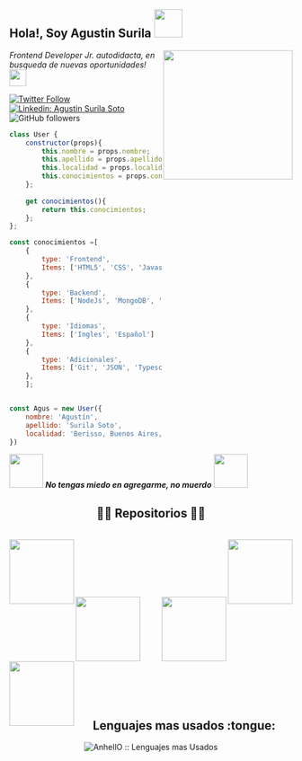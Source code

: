 
<h2>Hola!, Soy Agustin Surila <img src="https://media.giphy.com/media/12oufCB0MyZ1Go/giphy.gif" width="50"></h2>
<img align='right' src="https://github.com/abhisheknaiidu/abhisheknaiidu/raw/master/code.gif?raw=true" width="230">
<p><em>Frontend Developer Jr. autodidacta, en busqueda de nuevas oportunidades! <img src="https://media.giphy.com/media/WUlplcMpOCEmTGBtBW/giphy.gif" width="30"> 
</em></p>

[![Twitter Follow](https://img.shields.io/badge/-Follow-white?style=for-the-badge&logo=Twitter&logoColor=blue?label=Follow&link=https://twitter.com/intent/follow?screen_name=SurilaAgus)](https://twitter.com/intent/follow?screen_name=SurilaAgus)
[![Linkedin: Agustin Surila Soto](https://img.shields.io/badge/-Agus%20Surila-blue?style=for-the-badge&logo=Linkedin&logoColor=white&link=https://www.linkedin.com/in/agustín-surila-soto-80b29b1b5//)](https://www.linkedin.com/in/agustín-surila-soto-80b29b1b5//)
![GitHub followers](https://img.shields.io/github/followers/Auchan22?label=Follow&style=social)
<!-- [![website](https://img.shields.io/badge/Website-46a2f1.svg?&style=flat-square&logo=Google-Chrome&logoColor=white&link=https://anmolsingh.me/)](https://anmolsingh.me/)
![](https://visitor-badge.glitch.me/badge?page_id=anmol098.anmol098) -->

```javascript
class User {
    constructor(props){
        this.nombre = props.nombre;
        this.apellido = props.apellido;
        this.localidad = props.localidad;
        this.conocimientos = props.conocimientos;
    };
    
    get conocimientos(){
        return this.conocimientos;
    };
};

const conocimientos =[
    {
        type: 'Frontend',
        Items: ['HTML5', 'CSS', 'Javascript','Bootsrap', 'Chakra UI', 'React JS']
    },
    {
        type: 'Backend',
        Items: ['NodeJs', 'MongoDB', 'MySQL', 'Express'],
    },
    {
        type: 'Idiomas',
        Items: ['Ingles', 'Español']
    },
    {
        type: 'Adicionales',
        Items: ['Git', 'JSON', 'Typescript']
    },
    ];


const Agus = new User({
    nombre: 'Agustín',
    apellido: 'Surila Soto',
    localidad: 'Berisso, Buenos Aires, Argentina',
})
```

<img src="https://media.giphy.com/media/LnQjpWaON8nhr21vNW/giphy.gif" width="60"> <em><b>No tengas miedo en agregarme, no muerdo</b> <img src="https://media.giphy.com/media/UTw9wnoyP8Pcs/giphy.gif?cid=ecf05e475s18lkiw0x9rosdpaqv42qwlob2xtzr6r8p75o44&rid=giphy.gif&ct=g" width="60"></em>

<h2 align="center">👨‍💻 Repositorios 👨‍💻</h2>
<br>
<div width="100%" align="center">
  <a align="left" href="https://github.com/Auchan22/Desafio-SoyDevrock-9-11-20" title="Desafio SummerHack"><img align="left" height="115" src="https://github-readme-stats.vercel.app/api/pin/?username=Auchan22&repo=Desafio-SoyDevrock-9-11-20&theme=react&border_color=61dafb&border_radius=10"></a><a align="right" href="https://github.com/Auchan22/Dolarsucho" title="Dolarsucho"><img align="right" height="115" src="https://github-readme-stats.vercel.app/api/pin/?username=Auchan22&repo=Dolarsucho&theme=react&border_color=61dafb&border_radius=10"></a>
</div>
<br/><br/><br/><br/><br/><br/>
<div width="100%" align="center">
  <a align="left" href="https://github.com/Auchan22/Testimonials-Grid-Section" title="Testimoniasls-Grid-Section"><img align="left" height="115" src="https://github-readme-stats.vercel.app/api/pin/?username=Auchan22&repo=Testimonials-Grid-Section&theme=react&border_color=61dafb&border_radius=10"></a>
  <a align="right" href="https://github.com/Auchan22/Astrology-App" title="Astrology-APP"><img align="right" height="115" src="https://github-readme-stats.vercel.app/api/pin/?username=Auchan22&repo=Astrology-App&theme=react&border_color=61dafb&border_radius=10"></a>
</div>
<br/><br/><br/><br/><br/><br/>
<div width="100%" align="center">
  <a align="left" href="https://github.com/Auchan22/Piedra-Papel-o-Tijera" title="Piedra, Papel o Tijera"><img align="left" height="115" src="https://github-readme-stats.vercel.app/api/pin/?username=Auchan22&repo=Piedra-Papel-o-Tijera&theme=react&border_color=61dafb&border_radius=10"></a>
  
<!-- <h4 align="center">
  <a href="https://github.com/Auchan22?tab=repositories" title="Mostrar Repositorios">🔎 Show More 🔍</a>
</h4> -->
<br>
<br>
<br>
<br>
<br>
<h2 align="center">Lenguajes mas usados :tongue:</h2>

<p align="center"><img src="https://github-readme-stats.vercel.app/api/top-langs/?username=Auchan22&langs_count=10&theme=tokyonight&layout=compact" alt="AnhellO :: Lenguajes mas Usados" /></p>

<!--
**Auchan22/Auchan22** is a ✨ _special_ ✨ repository because its `README.md` (this file) appears on your GitHub profile.

Here are some ideas to get you started:

- 🔭 I’m currently working on ...
- 🌱 I’m currently learning ...
- 👯 I’m looking to collaborate on ...
- 🤔 I’m looking for help with ...
- 💬 Ask me about ...
- 📫 How to reach me: ...
- 😄 Pronouns: ...
- ⚡ Fun fact: ...
-->
